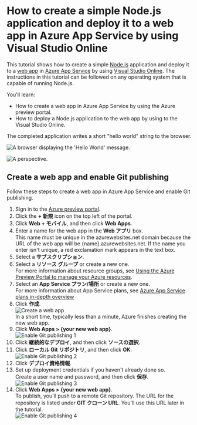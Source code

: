 # How to create a simple Node.js application and deploy it to a web app in Azure App Service by using Visual Studio Online

This tutorial shows how to create a simple [Node.js](http://nodejs.org) application and deploy it to a [web app](https://azure.microsoft.com/ja-jp/documentation/articles/app-service-web-overview/) in [Azure App Service](https://azure.microsoft.com/ja-jp/documentation/articles/app-service-value-prop-what-is/) by using [Visual Studio Online](https://www.visualstudio.com/). The instructions in this tutorial can be followed on any operating system that is capable of running Node.js.

You'll learn:

* How to create a web app in Azure App Service by using the Azure preview portal.
* How to deploy a Node.js application to the web app by using to the Visual Studio Online.

The completed application writes a short "hello world" string to the browser.

![A browser displaying the 'Hello World' message.](https://lh4.googleusercontent.com/-DGNFXXFbkaA/ViTJC8lNWSI/AAAAAAAABuA/xxEDVobJMLw/w2048-h350-no/image151018-21.png)

![A perspective.](https://lh5.googleusercontent.com/-g81UGpL3vrk/ViTJC1g4PyI/AAAAAAAABt8/fG3m-9Odfzg/w1400-h646-no/image151018-01.png)

## Create a web app and enable Git publishing

Follow these steps to create a web app in Azure App Service and enable Git publishing.

1. Sign in to the [Azure preview portal](https://portal.azure.com).
2. Click the **+ 新規** icon on the top left of the portal.
3. Click **Web + モバイル**, and then click **Web Apps**.
4. Enter a name for the web app in the **Web アプリ** box.  
This name must be unique in the azurewebsites.net domain because the URL of the web app will be {name}.azurewebsites.net. If the name you enter isn't unique, a red exclamation mark appears in the text box.
5. Select a **サブスクリプション**.
6. Select a **リソース グループ** or create a new one.  
For more information about resource groups, see [Using the Azure Preview Portal to manage your Azure resources](https://azure.microsoft.com/en-us/documentation/articles/resource-group-portal/).
7. Select an **App Service プラン/場所** or create a new one.  
For more information about App Service plans, see [Azure App Service plans in-depth overview](https://azure.microsoft.com/en-us/documentation/articles/azure-web-sites-web-hosting-plans-in-depth-overview/)
8. Click **作成**.  
![Create a web app](https://lh6.googleusercontent.com/-Xpiene9r-WA/ViTJCywRCTI/AAAAAAAABuA/MQT2ClJihzk/w2030-h1422-no/image151018-02.png)  
In a short time, typically less than a minute, Azure finishes creating the new web app.
9. Click **Web Apps > {your new web app}**.  
![Enable Git publishing 1](https://lh3.googleusercontent.com/-jZy_TwAKBeU/ViTJC2VXiqI/AAAAAAAABt8/XZChBYssHA8/w2048-h1138-no/image151018-03.png)
10. Click **継続的なデプロイ**, and then click **ソースの選択**.
11. Click **ローカル Git リポジトリ**, and then click **OK**.  
![Enable Git publishing 2](https://lh6.googleusercontent.com/-YQKxYgpGktc/ViTJC3q4M4I/AAAAAAAABt8/5uvQspD4wxU/w2048-h1276-no/image151018-04.png)
12. Click **デプロイ資格情報**.
13. Set up deployment credentials if you haven't already done so.  
Create a user name and password, and then click **保存**.  
![Enable Git publishing 3](https://lh4.googleusercontent.com/-aIUJi0gfGgc/ViTJC6pUD0I/AAAAAAAABt8/o18KA3cTiJo/w2048-h1322-no/image151018-05.png)
14. Click **Web Apps > {your new web app}**.  
To publish, you'll push to a remote Git repository. The URL for the repository is listed under **GIT クローン URL**. You'll use this URL later in the tutorial.  
![Enable Git publishing 4](https://lh3.googleusercontent.com/-B1pZOVUChXg/ViTJCwMoBiI/AAAAAAAABt8/TEolMFSFgZU/w1382-h1422-no/image151018-06.png)
